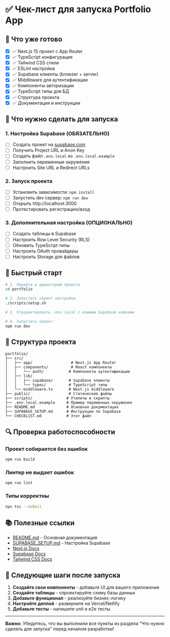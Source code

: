 # ✅ Чек-лист для запуска Portfolio App

## 🎯 Что уже готово

- [x] ✅ Next.js 15 проект с App Router
- [x] ✅ TypeScript конфигурация
- [x] ✅ Tailwind CSS стили
- [x] ✅ ESLint настройка
- [x] ✅ Supabase клиенты (browser + server)
- [x] ✅ Middleware для аутентификации
- [x] ✅ Компоненты авторизации
- [x] ✅ TypeScript типы для БД
- [x] ✅ Структура проекта
- [x] ✅ Документация и инструкции

## 🔧 Что нужно сделать для запуска

### 1. Настройка Supabase (ОБЯЗАТЕЛЬНО)

- [ ] Создать проект на [supabase.com](https://supabase.com)
- [ ] Получить Project URL и Anon Key
- [ ] Создать файл `.env.local` из `.env.local.example`
- [ ] Заполнить переменные окружения
- [ ] Настроить Site URL и Redirect URLs

### 2. Запуск проекта

- [ ] Установить зависимости: `npm install`
- [ ] Запустить dev сервер: `npm run dev`
- [ ] Открыть http://localhost:3000
- [ ] Протестировать регистрацию/вход

### 3. Дополнительная настройка (ОПЦИОНАЛЬНО)

- [ ] Создать таблицы в Supabase
- [ ] Настроить Row Level Security (RLS)
- [ ] Обновить TypeScript типы
- [ ] Настроить OAuth провайдеры
- [ ] Настроить Storage для файлов

## 🚀 Быстрый старт

```bash
# 1. Перейти в директорию проекта
cd portfolio

# 2. Запустить скрипт настройки
./scripts/setup.sh

# 3. Отредактировать .env.local с вашими Supabase ключами

# 4. Запустить проект
npm run dev
```

## 📁 Структура проекта

```
portfolio/
├── src/
│   ├── app/                 # Next.js App Router
│   ├── components/          # React компоненты
│   │   └── auth/           # Компоненты аутентификации
│   ├── lib/
│   │   ├── supabase/       # Supabase клиенты
│   │   └── types/          # TypeScript типы
│   └── middleware.ts       # Next.js middleware
├── public/                 # Статические файлы
├── scripts/               # Утилиты и скрипты
├── .env.local.example     # Пример переменных окружения
├── README.md              # Основная документация
├── SUPABASE_SETUP.md      # Инструкции по Supabase
└── CHECKLIST.md           # Этот файл
```

## 🔍 Проверка работоспособности

### Проект собирается без ошибок
```bash
npm run build
```

### Линтер не выдает ошибок
```bash
npm run lint
```

### Типы корректны
```bash
npx tsc --noEmit
```

## 📚 Полезные ссылки

- [README.md](./README.md) - Основная документация
- [SUPABASE_SETUP.md](./SUPABASE_SETUP.md) - Настройка Supabase
- [Next.js Docs](https://nextjs.org/docs)
- [Supabase Docs](https://supabase.com/docs)
- [Tailwind CSS Docs](https://tailwindcss.com/docs)

## 🎉 Следующие шаги после запуска

1. **Создайте свои компоненты** - добавьте UI для вашего приложения
2. **Создайте таблицы** - спроектируйте схему базы данных
3. **Добавьте функционал** - реализуйте бизнес-логику
4. **Настройте деплой** - разверните на Vercel/Netlify
5. **Добавьте тесты** - напишите unit и e2e тесты

---

**Важно:** Убедитесь, что вы выполнили все пункты из раздела "Что нужно сделать для запуска" перед началом разработки!
